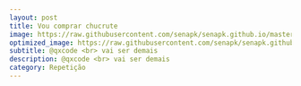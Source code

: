 ```yaml
---
layout: post
title: Vou comprar chucrute
image: https://raw.githubusercontent.com/senapk/senapk.github.io/master/base/000/img.jpg
optimized_image: https://raw.githubusercontent.com/senapk/senapk.github.io/master/base/.thumb/000/01.jpg
subtitle: @qxcode <br> vai ser demais
description: @qxcode <br> vai ser demais
category: Repetição
---
```

<!-- DON'T EDIT THIS FILE, GENERATED BY SCRIPT -->
<!-- DON'T EDIT THIS FILE, GENERATED BY SCRIPT -->
<!-- DON'T EDIT THIS FILE, GENERATED BY SCRIPT -->
<!-- DON'T EDIT THIS FILE, GENERATED BY SCRIPT -->
<!-- DON'T EDIT THIS FILE, GENERATED BY SCRIPT -->


